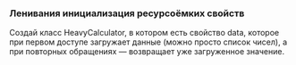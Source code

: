 ### Ленивания инициализация ресурсоёмких свойств
Создай класс HeavyCalculator, в котором есть свойство data, которое при первом доступе загружает данные (можно просто список чисел), а при повторных обращениях — возвращает уже загруженное значение.